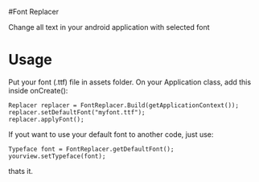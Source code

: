 #Font Replacer

Change all text in your android application with selected font

Usage
=====
Put your font (.ttf) file in assets folder.
On your Application class, add this inside onCreate():

```
Replacer replacer = FontReplacer.Build(getApplicationContext());
replacer.setDefaultFont("myfont.ttf");
replacer.applyFont();
```

If yout want to use your default font to another code, just use:

```
Typeface font = FontReplacer.getDefaultFont();
yourview.setTypeface(font);
```
thats it.
